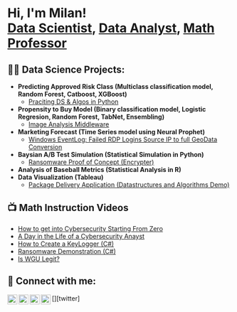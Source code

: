 <h1>Hi, I'm Milan! <br/><a href="https://github.com/joshmadakor1">Data Scientist</a>, <a href="https://www.linkedin.com/in/milan-sherman/">Data Analyst</a>, <a href="https://www.youtube.com/@milansherman/videos">Math Professor</a></h1>

<h2>👨‍💻 Data Science Projects:</h2>

- <b>Predicting Approved Risk Class (Multiclass classification model, Random Forest, Catboost, XGBoost)</b>
  - [Praciting DS & Algos in Python](https://github.com/joshmadakor1/Algorithms-Practice)
- <b>Propensity to Buy Model (Binary classification model, Logistic Regresion, Random Forest, TabNet, Ensembling)</b>
  - [Image Analysis Middleware](https://github.com/joshmadakor1/4chan-Image-Analysis-Middleware-C964) 
- <b>Marketing Forecast (Time Series model using Neural Prophet)</b>
  - [Windows EventLog: Failed RDP Logins Source IP to full GeoData Conversion](https://github.com/joshmadakor1/Sentinel-Lab)
- <b>Baysian A/B Test Simulation (Statistical Simulation in Python)</b>
  - [Ransomware Proof of Concept (Encrypter)](https://github.com/joshmadakor1/EncrypterPOC)
- <b>Analysis of Baseball Metrics (Statistical Analysis in R)</b>
- <b>Data Visualization (Tableau)</b>
  - [Package Delivery Application (Datastructures and Algorithms Demo)](https://github.com/joshmadakor1/Package-Delivery-Pathfinding-Algorithm)

<h2>📺 Math Instruction Videos</h2>

- [How to get into Cybersecurity Starting From Zero](https://www.youtube.com/watch?v=a83ASGn_V_s)
- [A Day in the Life of a Cybersecurity Anayst](https://www.youtube.com/watch?v=uHy3oM7NnoU)
- [How to Create a KeyLogger (C#)](https://www.youtube.com/watch?v=N-L9hklSlNk)
- [Ransomware Demonstration (C#)](https://www.youtube.com/watch?v=OfvdQeh79s0)
- [Is WGU Legit?](https://www.youtube.com/watch?v=E2MwRWxDBkA)

<h2> 🤳 Connect with me:</h2>

[<img align="left" alt="JoshMadakor | YouTube" width="22px" src="https://cdn.jsdelivr.net/npm/simple-icons@v3/icons/youtube.svg" />][youtube]
[<img align="left" alt="JoshMadakor | Twitter" width="22px" src="https://cdn.jsdelivr.net/npm/simple-icons@v3/icons/twitter.svg" />][twitter]
[<img align="left" alt="JoshMadakor | LinkedIn" width="22px" src="https://cdn.jsdelivr.net/npm/simple-icons@v3/icons/linkedin.svg" />][linkedin]
[<img align="left" alt="JoshMadakor | Instagram" width="22px" src="https://cdn.jsdelivr.net/npm/simple-icons@v3/icons/instagram.svg" />][instagram]


[youtube]: https://www.youtube.com/c/joshmadakor
[instagram]: https://www.instagram.com/joshmadakor/
[linkedin]: https://www.linkedin.com/in/milan-sherman/

<!--
**joshmadakor1/joshmadakor1** is a ✨ _special_ ✨ repository because its `README.md` (this file) appears on your GitHub profile.

Here are some ideas to get you started:

- 🔭 I’m currently working on ...
- 🌱 I’m currently learning ...
- 👯 I’m looking to collaborate on ...
- 🤔 I’m looking for help with ...
- 💬 Ask me about ...
- 📫 How to reach me: ...
- 😄 Pronouns: ...
- ⚡ Fun fact: ...
-->
